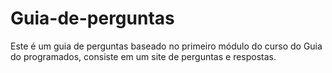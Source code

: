 # Guia-de-perguntas
Este é um guia de perguntas baseado no primeiro módulo do curso do Guia do programados, consiste em um site de perguntas e respostas.
